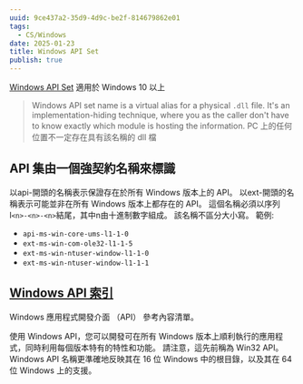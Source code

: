 ```yaml
---
uuid: 9ce437a2-35d9-4d9c-be2f-814679862e01
tags:
  - CS/Windows
date: 2025-01-23
title: Windows API Set
publish: true
---
```

[Windows API Set](https://learn.microsoft.com/en-us/windows/win32/apiindex/windows-apisets)
適用於 Windows 10 以上
> Windows API set name is a virtual alias for a physical `.dll` file. It's an implementation-hiding technique, where you as the caller don't have to know exactly which module is hosting the information.
PC 上的任何位置不一定存在具有該名稱的 dll 檔

## API 集由一個強契約名稱來標識
以api-開頭的名稱表示保證存在於所有 Windows 版本上的 API。
以ext-開頭的名稱表示可能並非在所有 Windows 版本上都存在的 API。
這個名稱必須以序列l`<n>-<n>-<n>`結尾，其中n由十進制數字組成。
該名稱不區分大小寫。
範例:
- `api-ms-win-core-ums-l1-1-0`
- `ext-ms-win-com-ole32-l1-1-5`
- `ext-ms-win-ntuser-window-l1-1-0`
- `ext-ms-win-ntuser-window-l1-1-1`

## [Windows API 索引](https://learn.microsoft.com/zh-tw/windows/win32/apiindex/windows-api-list)
Windows 應用程式開發介面 （API） 參考內容清單。

使用 Windows API，您可以開發可在所有 Windows 版本上順利執行的應用程式，同時利用每個版本特有的特性和功能。 請注意，這先前稱為 Win32 API。Windows API 名稱更準確地反映其在 16 位 Windows 中的根目錄，以及其在 64 位 Windows 上的支援。
